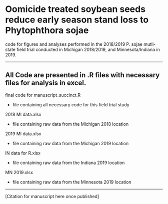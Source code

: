 # Oomicide treated soybean seeds reduce early season stand loss to Phytophthora sojae
code for figures and analyses performed in the 2018/2019 P. sojae mutli-state field trial conducted in Michigan 2018/2019, and Minnesota/Indiana in 2019. 

---------------

## All Code are presented in .R files with necessary files for analysis in excel.

final code for manuscript_succinct.R
* file containing all necessary code for this field trial study

2018 MI data.xlsx
* file containing raw data from the Michigan 2018 location

2019 MI data.xlsx
* file containing raw data from the Michigan 2019 location

IN data for R.xlsx
* file containing raw data from the Indiana 2019 location

MN 2019.xlsx
* file containing raw data from the Minnesota 2019 location

---------------

[Citation for manuscript here once published]
